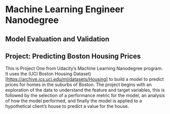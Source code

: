 # Machine Learning Engineer Nanodegree

## Model Evaluation and Validation
## Project: Predicting Boston Housing Prices


This is Project One from Udacity’s Machine Learning Nanodegree program. It uses the (UCI Boston Housing Dataset)[https://archive.ics.uci.edu/ml/datasets/Housing] to build a model to predict prices for homes in the suburbs of Boston. The project begins with an exploration of the data to understand the feature and target variables, this is followed by the selection of a performance metric for the model, an analysis of how the model performed, and finally the model is applied to a hypothetical client’s house to predict a value for the house.